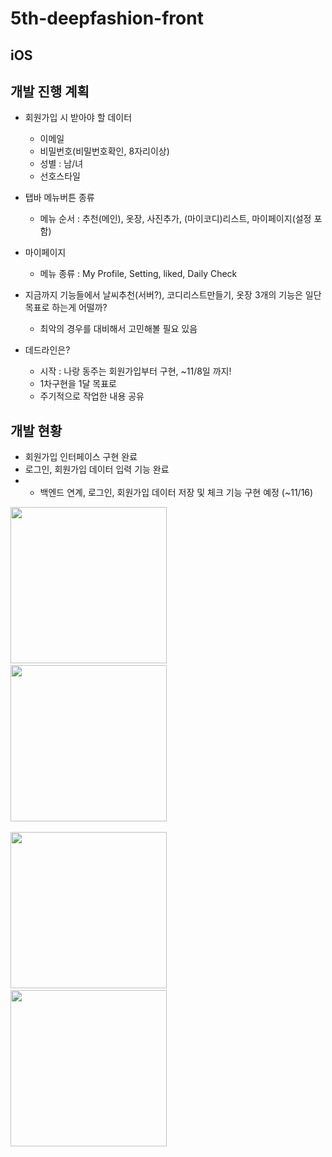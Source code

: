 # 5th-deepfashion-front

## iOS

## 개발 진행 계획 
- 회원가입 시 받아야 할 데이터
    - 이메일
    - 비밀번호(비밀번호확인, 8자리이상)
    - 성별 : 남/녀
    - 선호스타일

- 탭바 메뉴버튼 종류 
    - 메뉴 순서 : 추천(메인), 옷장, 사진추가, (마이코디)리스트,  마이페이지(설정 포함)
- 마이페이지 
    - 메뉴 종류 : My Profile, Setting, liked, Daily Check
- 지금까지 기능들에서 날씨추천(서버?), 코디리스트만들기, 옷장 3개의 기능은 일단 목표로 하는게 어떨까?
    - 최악의 경우를 대비해서 고민해볼 필요 있음
- 데드라인은? 
    - 시작 : 나랑 동주는 회원가입부터 구현, ~11/8일 까지!
    - 1차구현을 1달 목표로 
    - 주기적으로 작업한 내용 공유


## 개발 현황 
- 회원가입 인터페이스 구현 완료
- 로그인, 회원가입 데이터 입력 기능 완료
- * 백엔드 연계, 로그인, 회원가입 데이터 저장 및 체크 기능 구현 예정 (~11/16)

<div>
<img width="250" src="https://user-images.githubusercontent.com/4410021/68251803-3770eb00-0067-11ea-90c1-42aaff71efa9.png"> &nbsp;
<img width="250" src="https://user-images.githubusercontent.com/4410021/68251807-3c359f00-0067-11ea-9e74-2e24ce529f60.png">
</div>

<br>

<div>
<img width="250" src="https://user-images.githubusercontent.com/4410021/68251810-3dff6280-0067-11ea-941e-0ab7e4d82585.png"> &nbsp;
<img width="250" src="https://user-images.githubusercontent.com/4410021/68251814-3fc92600-0067-11ea-83bd-eba3669e8e93.png">
</div>
<br>

